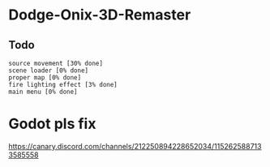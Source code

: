 # Dodge-Onix-3D-Remaster

## Todo
```
source movement [30% done]
scene loader [0% done]
proper map [0% done]
fire lighting effect [3% done]
main menu [0% done]
```

# Godot pls fix
https://canary.discord.com/channels/212250894228652034/1152625887133585558
